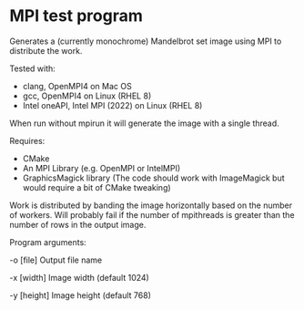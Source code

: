 MPI test program
================

Generates a (currently monochrome) Mandelbrot set image using MPI to
distribute the work.

Tested with:
- clang, OpenMPI4 on Mac OS
- gcc, OpenMPI4 on Linux (RHEL 8)
- Intel oneAPI, Intel MPI (2022) on Linux (RHEL 8)

When run without mpirun it will generate the image with a single thread.

Requires:
- CMake
- An MPI Library (e.g. OpenMPI or IntelMPI)
- GraphicsMagick library (The code should work with ImageMagick but would require a bit of CMake tweaking)

Work is distributed by banding the image horizontally based on the number
of workers. Will probably fail if the number of mpithreads is greater than
the number of rows in the output image.

Program arguments:

 -o [file]       Output file name

 -x [width]      Image width (default 1024)

 -y [height]     Image height (default 768)

